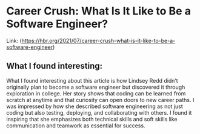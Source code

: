 # Career Crush: What Is It Like to Be a Software Engineer?
Link: (https://hbr.org/2021/07/career-crush-what-is-it-like-to-be-a-software-engineer)

## What I found interesting:
What I found interesting about this article is how Lindsey Redd didn’t originally plan to become a software engineer but discovered it through exploration in college. Her story shows that coding can be learned from scratch at anytime and that curiosity can open doors to new career paths. I was impressed by how she described software engineering as not just coding but also testing, deploying, and collaborating with others. I found it inspiring that she emphasizes both technical skills and soft skills like communication and teamwork as essential for success.
